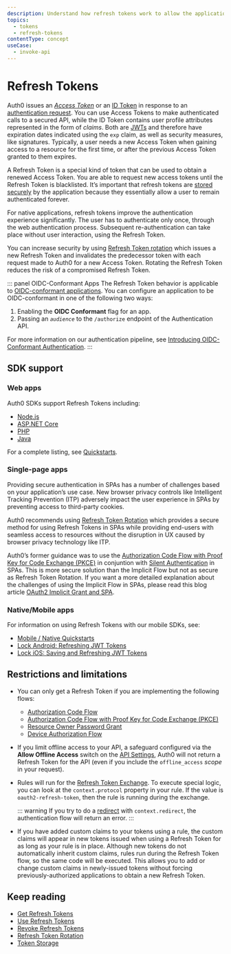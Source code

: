 ```yaml
---
description: Understand how refresh tokens work to allow the application to ask Auth0 to issue a new Access Token or ID Token without having to re-authenticate the user.
topics:
  - tokens
  - refresh-tokens
contentType: concept
useCase:
  - invoke-api
---
```

# Refresh Tokens

Auth0 issues an <dfn data-key="access-token">[Access Token](/tokens/concepts/access-tokens)</dfn> or an [ID Token](/tokens/concepts/id-tokens) in response to an [authentication request](/api-auth). You can use Access Tokens to make authenticated calls to a secured API, while the ID Token contains user profile attributes represented in the form of *claims*. Both are [JWTs](/tokens/concepts/jwts) and therefore have expiration dates indicated using the `exp` claim, as well as security measures, like signatures. Typically, a user needs a new Access Token when gaining access to a resource for the first time, or after the previous Access Token granted to them expires.

A Refresh Token is a special kind of token that can be used to obtain a renewed Access Token. You are able to request new access tokens until the Refresh Token is blacklisted. It’s important that refresh tokens are [stored securely](/tokens/concepts/token-storage) by the application because they essentially allow a user to remain authenticated forever.

For native applications, refresh tokens improve the authentication experience significantly. The user has to authenticate only once, through the web authentication process. Subsequent re-authentication can take place without user interaction, using the Refresh Token.

You can increase security by using [Refresh Token rotation](/tokens/concepts/refresh-token-rotation) which issues a new Refresh Token and invalidates the predecessor token with each request made to Auth0 for a new Access Token. Rotating the Refresh Token reduces the risk of a compromised Refresh Token. 

::: panel OIDC-Conformant Apps
The Refresh Token behavior is applicable to [OIDC-conformant applications](/api-auth/tutorials/adoption/oidc-conformant). You can configure an application to be OIDC-conformant in one of the following two ways:

1. Enabling the **OIDC Conformant** flag for an app.
2. Passing an <dfn data-key="audience">`audience`</dfn> to the `/authorize` endpoint of the Authentication API.

For more information on our authentication pipeline, see [Introducing OIDC-Conformant Authentication](/api-auth/intro).
:::

## SDK support

### Web apps

Auth0 SDKs support Refresh Tokens including: 

- [Node.js](/quickstart/webapp/nodejs)
- [ASP.NET Core](/quickstart/webapp/aspnet-core)
- [PHP](/quickstart/webapp/php)
- [Java](/dev-centers/java)

For a complete listing, see [Quickstarts](/quickstart/webapp).

### Single-page apps

Providing secure authentication in SPAs has a number of challenges based on your application’s use case. New browser privacy controls like Intelligent Tracking Prevention (ITP) adversely impact the user experience in SPAs by preventing access to third-party cookies.

Auth0 recommends using [Refresh Token Rotation](/tokens/concepts/refresh-token-rotation) which provides a secure method for using Refresh Tokens in SPAs while providing end-users with seamless access to resources without the disruption in UX caused by browser privacy technology like ITP.

Auth0’s former guidance was to use the [Authorization Code Flow with Proof Key for Code Exchange (PKCE)](/flows/concepts/auth-code-pkce) in conjuntion with [Silent Authentication](/api-auth/tutorials/silent-authentication) in SPAs. This is more secure solution than the Implicit Flow but not as secure as Refresh Token Rotation. If you want a more detailed explanation about the challenges of using the Implicit Flow in SPAs, please read this blog article [OAuth2 Implicit Grant and SPA](https://auth0.com/blog/oauth2-implicit-grant-and-spa/).

### Native/Mobile apps

For information on using Refresh Tokens with our mobile SDKs, see:

* [Mobile / Native Quickstarts](/quickstart/native)
* [Lock Android: Refreshing JWT Tokens](/libraries/lock-android/refresh-jwt-tokens)
* [Lock iOS: Saving and Refreshing JWT Tokens](/libraries/lock-ios/v2)

## Restrictions and limitations

* You can only get a Refresh Token if you are implementing the following flows:
  - [Authorization Code Flow](/flows/concepts/auth-code)
  - [Authorization Code Flow with Proof Key for Code Exchange (PKCE)](/flows/concepts/auth-code-pkce)
  - [Resource Owner Password Grant](/api-auth/grant/password)
  - [Device Authorization Flow](/flows/concepts/device-auth)

* If you limit offline access to your API, a safeguard configured via the **Allow Offline Access** switch on the [API Settings](${manage_url}/#/apis), Auth0 will not return a Refresh Token for the API (even if you include the `offline_access` <dfn data-key="scope">scope</dfn> in your request).

* Rules will run for the [Refresh Token Exchange](/tokens/guides/use-refresh-tokens). To execute special logic, you can look at the `context.protocol` property in your rule. If the value is `oauth2-refresh-token`, then the rule is running during the exchange.

  ::: warning
  If you try to do a <a href="/rules/redirect">redirect</a> with <code>context.redirect</code>, the authentication flow will return an error.
  :::

* If you have added custom claims to your tokens using a rule, the custom claims will appear in new tokens issued when using a Refresh Token for as long as your rule is in place. Although new tokens do not automatically inherit custom claims, rules run during the Refresh Token flow, so the same code will be executed. This allows you to add or change custom claims in newly-issued tokens without forcing previously-authorized applications to obtain a new Refresh Token.

## Keep reading

* [Get Refresh Tokens](/tokens/guides/get-refresh-tokens)
* [Use Refresh Tokens](/tokens/guides/use-refresh-tokens)
* [Revoke Refresh Tokens](/tokens/guides/revoke-refresh-tokens)
* [Refresh Token Rotation](/tokens/concepts/refresh-token-rotation)
* [Token Storage](/tokens/concepts/token-storage)
